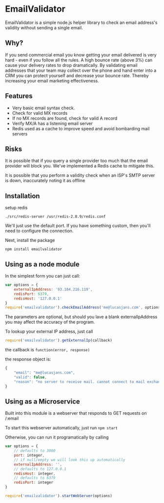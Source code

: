 # EmailValidator

EmailValidator is a simple node.js helper library to check an email address's validity without sending a single email.

## Why?

If you send commercial email you know getting your email delivered is very hard - even if you follow all the rules. A high bounce rate (above 3%) can cause your delivery rates to drop dramatically. By validating email addresses that your team may collect over the phone and hand enter into a CRM you can protect yourself and decrease your bounce rate. Thereby increasing your email marketing effectiveness.

## Features

* Very basic email syntax check. 
* Check for valid MX records
* If no MX records are found, check for valid A record
* Verify MX/A has a listening email server
* Redis used as a cache to improve speed and avoid bombarding mail servers

## Risks

It is possible that if you query a single provider too much that the email provider will block you. We've implemented a Redis cache to mitigate this.

It is possible that you perform a validity check when an ISP's SMTP server is down, inaccurately noting it as offline

## Installation

setup redis

`./src/redis-server /usr/redis-2.8.9/redis.conf`

We'll just use the default port. If you have something custom, then you'll need to configure the connection.

Next, install the package

`npm install emailvalidator`


## Using as a node module

In the simplest form you can just call:

```javascript
var options = {
    externalIpAddress: '93.184.216.119', 
    redisPort: 6379, 
    redisHost: '127.0.0.1'
}
require('emailvalidator').checkEmailAddress('me@lucasjans.com', options, callback);
```

The parameters are optional, but should you lave a blank externalIpAddress you may affect the accuracy of the program.

To lookup your external IP address, just call

```javascript
require('emailvalidator').getExternalIp(callback)
```

the callback is `function(error, response)`

the response object is:

```javascript
{
    "email": "me@lucasjans.com",
    "valid": false,
    "reason": "no server to receive mail. cannot connect to mail exchanger"
}
```

## Using as a Microservice

Built into this module is a webserver that responds to GET requests on /:email

To start this webserver automatically, just run `npm start`

Otherwise, you can run it programatically by calling 

```javascript
var options = {
    // defaults to 3000
    port: integer,
    // if null/empty we will look this up automatically
    externalIpAddress: '',
    // defaults to 127.0.0.1
    redisHost: integer,
    // defaults to 6379
    redisPort: integer
}

require('emailvalidator').startWebServer(options)
```


